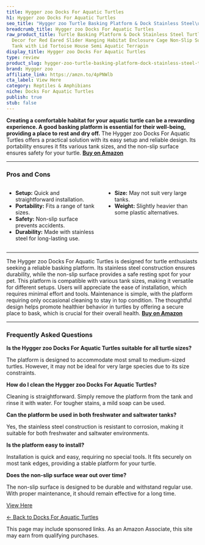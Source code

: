 ```yaml
---
title: Hygger zoo Docks For Aquatic Turtles
h1: Hygger zoo Docks For Aquatic Turtles
seo_title: "Hygger zoo Turtle Basking Platform & Dock Stainless Steel\u2026"
breadcrumb_title: Hygger zoo Docks For Aquatic Turtles
raw_product_title: Turtle Basking Platform & Dock Stainless Steel Turtle Ramp Topper
  Decor for Red Eared Slider Hanging Habitat Enclosure Cage Non-Slip Surface Cuckold
  Tank with Lid Tortoise House Semi Aquatic Terrapin
display_title: Hygger zoo Docks For Aquatic Turtles
type: review
product_slug: hygger-zoo-turtle-basking-platform-dock-stainless-steel-turtle-ramp-top-2152bdec
brand: Hygger zoo
affiliate_link: https://amzn.to/4pPNWlb
cta_label: View Here
category: Reptiles & Amphibians
niche: Docks For Aquatic Turtles
publish: true
stub: false
---
```


<div id="intro" class="full-width">
  <p><strong>Creating a comfortable habitat for your aquatic turtle can be a rewarding experience. A good basking platform is essential for their well-being, providing a place to rest and dry off.</strong> The Hygger zoo Docks For Aquatic Turtles offers a practical solution with its easy setup and reliable design. Its portability ensures it fits various tank sizes, and the non-slip surface ensures safety for your turtle. <a href="https://amzn.to/4pPNWlb" rel="nofollow sponsored noopener" target="_blank"><strong>Buy on Amazon</strong></a></p>
</div>

<hr />
<h3 id="pros-cons">Pros and Cons</h3>
<div class="pc-grid" style="display:grid;grid-template-columns:1fr 1fr;gap:16px;">
  <ul>
    <li><strong>Setup:</strong> Quick and straightforward installation.</li>
    <li><strong>Portability:</strong> Fits a range of tank sizes.</li>
    <li><strong>Safety:</strong> Non-slip surface prevents accidents.</li>
    <li><strong>Durability:</strong> Made with stainless steel for long-lasting use.</li>
  </ul>
  <ul>
    <li><strong>Size:</strong> May not suit very large tanks.</li>
    <li><strong>Weight:</strong> Slightly heavier than some plastic alternatives.</li>
  </ul>
</div>
<hr />

<div class="full-width">
  <p>The Hygger zoo Docks For Aquatic Turtles is designed for turtle enthusiasts seeking a reliable basking platform. Its stainless steel construction ensures durability, while the non-slip surface provides a safe resting spot for your pet. This platform is compatible with various tank sizes, making it versatile for different setups. Users will appreciate the ease of installation, which requires minimal effort and tools. Maintenance is simple, with the platform requiring only occasional cleaning to stay in top condition. The thoughtful design helps promote healthier behavior in turtles by offering a secure place to bask, which is crucial for their overall health. <a href="https://amzn.to/4pPNWlb" rel="nofollow sponsored noopener" target="_blank"><strong>Buy on Amazon</strong></a></p>
</div>

<hr />
<h3 id="faqs">Frequently Asked Questions</h3>

<p><strong>Is the Hygger zoo Docks For Aquatic Turtles suitable for all turtle sizes?</strong></p>
<p>The platform is designed to accommodate most small to medium-sized turtles. However, it may not be ideal for very large species due to its size constraints.</p>

<p><strong>How do I clean the Hygger zoo Docks For Aquatic Turtles?</strong></p>
<p>Cleaning is straightforward. Simply remove the platform from the tank and rinse it with water. For tougher stains, a mild soap can be used.</p>

<p><strong>Can the platform be used in both freshwater and saltwater tanks?</strong></p>
<p>Yes, the stainless steel construction is resistant to corrosion, making it suitable for both freshwater and saltwater environments.</p>

<p><strong>Is the platform easy to install?</strong></p>
<p>Installation is quick and easy, requiring no special tools. It fits securely on most tank edges, providing a stable platform for your turtle.</p>

<p><strong>Does the non-slip surface wear out over time?</strong></p>
<p>The non-slip surface is designed to be durable and withstand regular use. With proper maintenance, it should remain effective for a long time.</p>
<p><a class="btn" href="https://amzn.to/4pPNWlb" target="_blank" rel="nofollow sponsored noopener">View Here</a></p>
<p><a href="/roundups/reptiles-amphibians/docks-for-aquatic-turtles/">← Back to Docks For Aquatic Turtles</a></p>
<aside class="disclosure">This page may include sponsored links. As an Amazon Associate, this site may earn from qualifying purchases.</aside>

